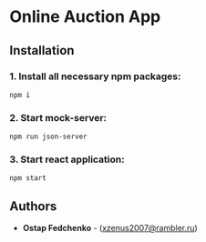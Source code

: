 # Online Auction App

## Installation

### 1. Install all necessary npm packages:  
```
npm i
```
### 2. Start mock-server:
```
npm run json-server
```
### 3. Start react application:
```
npm start
```

## Authors

* **Ostap Fedchenko** - (xzenus2007@rambler.ru)

